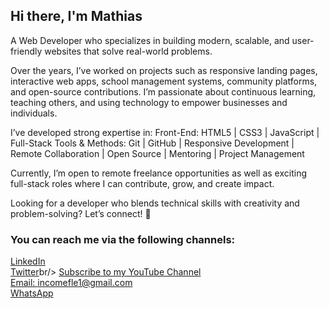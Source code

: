 ## Hi there, I'm Mathias

A Web Developer who specializes in building modern, scalable, and user-friendly websites that solve real-world problems.

Over the years, I’ve worked on projects such as responsive landing pages, interactive web apps, school management systems, community platforms, and open-source contributions. I’m passionate about continuous learning, teaching others, and using technology to empower businesses and individuals.

I’ve developed strong expertise in:
Front-End: HTML5 | CSS3 | JavaScript |
Full-Stack Tools & Methods: Git | GitHub | Responsive Development | Remote Collaboration | Open Source | Mentoring | Project Management

Currently, I’m open to remote freelance opportunities as well as exciting full-stack roles where I can contribute, grow, and create impact.

Looking for a developer who blends technical skills with creativity and problem-solving? Let’s connect! 🚀

### You can reach me via the following channels:

[LinkedIn](https://www.linkedin.com/in/kingsley-ibe/)<br/>
[Twitter](https://x.com/mathiashustletv)br/>
[Subscribe to my YouTube Channel](https://youtube.com/@mathiashustletv)<br/>
[Email: incomefle1@gmail.com](https://mail.google.com/mail/u/0/#inbox?compose=new)<br/>
[WhatsApp](https://api.whatsapp.com/send/?phone=2349113578926&text&app_absent=0)<br/>

